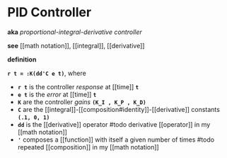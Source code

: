 # PID Controller

**aka** _proportional-integral-derivative controller_

**see** [[math notation]], [[integral]], [[derivative]]

**definition**

**`r t = :K(dd'C e t)`**, where

- **`r t`** is the controller _response_ at [[time]] **`t`**
- **`e t`** is the _error_ at [[time]] **`t`**
- **`K`** are the controller _gains_ **`(K_I , K_P , K_D)`**
- **`C`** are the [[integral]]-[[composition#identity]]-[[derivative]] constants **`(.1, 0, 1)`**
- **`dd`** is the [[derivative]] operator #todo derivative [[operator]] in my [[math notation]]
- **`'`** composes a [[function]] with itself a given number of times #todo repeated [[composition]] in my [[math notation]]
